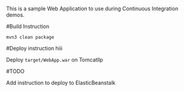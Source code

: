 This is a sample Web Application to use during Continuous Integration demos.

#Build Instruction

```
mvn3 clean package
```

#Deploy instruction hiii

Deploy ```target/WebApp.war``` on Tomcatllp
 
#TODO
 
Add instruction to deploy to ElasticBeanstalk
